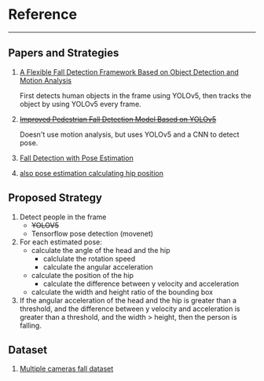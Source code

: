 # Reference

---

## Papers and Strategies

1. [A Flexible Fall Detection Framework Based on Object Detection and Motion Analysis](https://ieeexplore.ieee.org/document/10066990)

   First detects human objects in the frame using YOLOv5, then tracks the object by using YOLOv5 every frame.

2. ~~[Improved Pedestrian Fall Detection Model Based on YOLOv5](https://ieeexplore.ieee.org/document/9930104)~~

   Doesn't use motion analysis, but uses YOLOv5 and a CNN to detect pose.

3. [Fall Detection with Pose Estimation](https://youtu.be/IlsXQPOF9IE)

4. [also pose estimation calculating hip position](https://www.mdpi.com/2073-8994/12/5/744)

## Proposed Strategy

1. Detect people in the frame
   - ~~YOLOV5~~
   - Tensorflow pose detection (movenet)
2. For each estimated pose:
   - calculate the angle of the head and the hip
     - calclulate the rotation speed
     - calculate the angular acceleration
   - calculate the position of the hip
     - calculate the difference between y velocity and acceleration
   - calculate the width and height ratio of the bounding box
3. If the angular acceleration of the head and the hip is greater than a threshold, and the difference between y velocity and acceleration is greater than a threshold, and the width > height, then the person is falling.

## Dataset

1. [Multiple cameras fall dataset](http://www.iro.umontreal.ca/~labimage/Dataset/)
